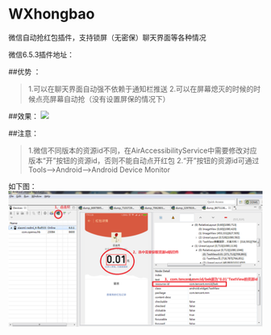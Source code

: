 # WXhongbao
微信自动抢红包插件，支持锁屏（无密保）聊天界面等各种情况

微信6.5.3插件地址： [](6.5.3版本.apk)

##优势 ：
> 1.可以在聊天界面自动强不依赖于通知栏推送
2.可以在屏幕熄灭的时候的时候点亮屏幕自动抢（没有设置屏保的情况下）

##效果：
![](wchathb.gif)


##注意：
> 1.微信不同版本的资源id不同，在AirAccessibilityService中需要修改对应版本“开”按钮的资源id，否则不能自动点开红包
2.“开”按钮的资源id可通过Tools-->Android-->Android Device Monitor 

如下图：
    ![](getResourId.png)

 

